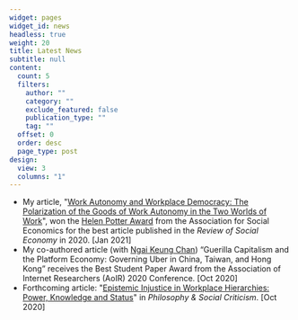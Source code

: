 ```yaml
---
widget: pages
widget_id: news
headless: true
weight: 20
title: Latest News
subtitle: null
content:
  count: 5
  filters:
    author: ""
    category: ""
    exclude_featured: false
    publication_type: ""
    tag: ""
  offset: 0
  order: desc
  page_type: post
design:
  view: 3
  columns: "1"
---
```

* My article, "[Work Autonomy and Workplace Democracy:  The Polarization of the Goods of Work Autonomy in the Two Worlds of Work](https://doi.org/10.1080/00346764.2019.1690671)", won the [Helen Potter Award](https://socialeconomics.org/awards-grants/hellen-potter-award/#:~:text=The%20Helen%20Potter%20Award%20was,plaque%20and%20a%20%24500%20prize.) from the Association for Social Economics for the best article published in the *Review of Social Economy* in 2020. \[Jan 2021]
* My co-authored article (with [Ngai Keung Chan](https://ngaikeungchan.com/)) “Guerilla Capitalism and the Platform Economy: Governing Uber in China, Taiwan, and Hong Kong” receives the Best Student Paper Award from the Association of Internet Researchers (AoIR) 2020 Conference. \[Oct 2020]
* Forthcoming article: "[Epistemic Injustice in Workplace Hierarchies: Power, Knowledge and Status](https://doi.org/10.1177%2F0191453720961523)" in *Philosophy & Social Criticism*.  \[Oct 2020]